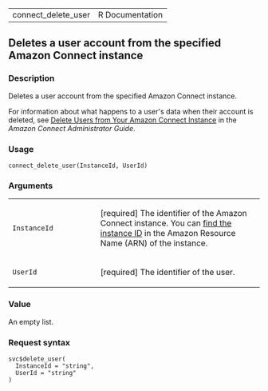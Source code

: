 <table style="width: 100%;">
<tbody>
<tr class="odd">
<td>connect_delete_user</td>
<td style="text-align: right;">R Documentation</td>
</tr>
</tbody>
</table>

## Deletes a user account from the specified Amazon Connect instance

### Description

Deletes a user account from the specified Amazon Connect instance.

For information about what happens to a user's data when their account
is deleted, see [Delete Users from Your Amazon Connect
Instance](https://docs.aws.amazon.com/connect/latest/adminguide/delete-users.html)
in the *Amazon Connect Administrator Guide*.

### Usage

    connect_delete_user(InstanceId, UserId)

### Arguments

<table>
<colgroup>
<col style="width: 35%" />
<col style="width: 65%" />
</colgroup>
<tbody>
<tr class="odd">
<td><code id="connect_delete_user_:_InstanceId">InstanceId</code></td>
<td><p>[required] The identifier of the Amazon Connect instance. You can
<a
href="https://docs.aws.amazon.com/connect/latest/adminguide/find-instance-arn.html">find
the instance ID</a> in the Amazon Resource Name (ARN) of the
instance.</p></td>
</tr>
<tr class="even">
<td><code id="connect_delete_user_:_UserId">UserId</code></td>
<td><p>[required] The identifier of the user.</p></td>
</tr>
</tbody>
</table>

### Value

An empty list.

### Request syntax

    svc$delete_user(
      InstanceId = "string",
      UserId = "string"
    )

